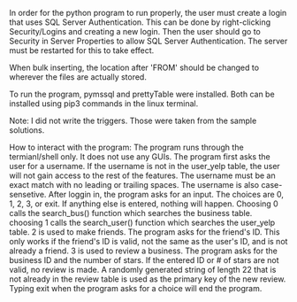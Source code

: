 In order for the python program to run properly, the user must create a login that uses SQL Server Authentication. This can be done by right-clicking Security/Logins and creating a new login. Then the user should go to Security in Server Properties to allow SQL Server Authentication. The server must be restarted for this to take effect.

When bulk inserting, the location after 'FROM' should be changed to wherever the files are actually stored. 

To run the program, pymssql and prettyTable were installed. Both can be installed using pip3 commands in the linux terminal.

Note: I did not write the triggers. Those were taken from the sample solutions.

How to interact with the program:
The program runs through the termianl/shell only. It does not use any GUIs.
The program first asks the user for a username. If the username is not in the user_yelp table, the user will not gain access to the rest of the features.
The username must be an exact match with no leading or trailing spaces. The username is also case-sensetive.
After loggin in, the program asks for an input. The choices are 0, 1, 2, 3, or exit. If anything else is entered, nothing will happen.
Choosing 0 calls the search_bus() function which searches the business table.
choosing 1 calls the search_user() function which searches the user_yelp table.
2 is used to make friends. The program asks for the friend's ID. This only works if the friend's ID is valid, not the same as the user's ID, and is not already a friend.
3 is used to review a business. The program asks for the business ID and the number of stars. If the entered ID or # of stars are not valid, no review is made.
A randomly generated string of length 22 that is not already in the review table is used as the primary key of the new review.
Typing exit when the program asks for a choice will end the program.
